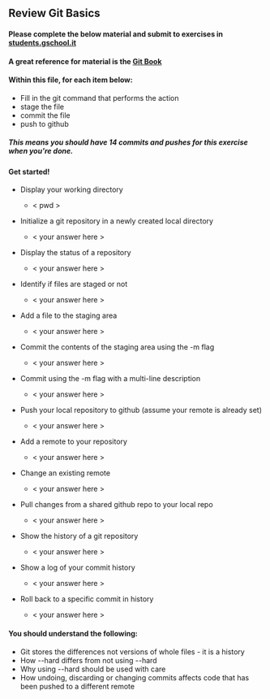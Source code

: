 ## Review Git Basics

#### Please complete the below material and submit to exercises in [students.gschool.it](https://students.gschool.it/)

#### A great reference for material is the [Git Book](http://git-scm.com/book/en/v2/Git-Basics-Getting-a-Git-Repository)

#### Within this file, for each item below:

* Fill in the git command that performs the action
* stage the file
* commit the file
* push to github

##### This means you should have 14 commits and pushes for this exercise when you're done.

#### Get started!

* Display your working directory
  * < pwd >

* Initialize a git repository in a newly created local directory
  * < your answer here >

* Display the status of a repository
  * < your answer here >

* Identify if files are staged or not
  * < your answer here >

* Add a file to the staging area
  * < your answer here >

* Commit the contents of the staging area using the -m flag
  * < your answer here >

* Commit using the -m flag with a multi-line description
  * < your answer here >

* Push your local repository to github (assume your remote is already set)
  * < your answer here >

* Add a remote to your repository
  * < your answer here >

* Change an existing remote
  * < your answer here >

* Pull changes from a shared github repo to your local repo
  * < your answer here >

* Show the history of a git repository
  * < your answer here >

* Show a log of your commit history
  * < your answer here >

* Roll back to a specific commit in history
  * < your answer here >

#### You should understand the following:

* Git stores the differences not versions of whole files - it is a history
* How --hard differs from not using --hard
* Why using --hard should be used with care
* How undoing, discarding or changing commits affects code that has been pushed
to a different remote
